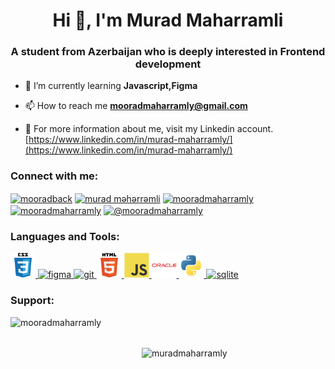 <h1 align="center">Hi 👋, I'm Murad Maharramli</h1>
<h3 align="center">A student from Azerbaijan who is deeply interested in Frontend development</h3>

- 🌱 I’m currently learning **Javascript,Figma**

- 📫 How to reach me **mooradmaharramly@gmail.com**

- 📄 For more information about me, visit my Linkedin account. [https://www.linkedin.com/in/murad-maharramly/](https://www.linkedin.com/in/murad-maharramly/)

<h3 align="left">Connect with me:</h3>
<p align="left">
<a href="https://twitter.com/mooradback" target="blank"><img align="center" src="https://raw.githubusercontent.com/rahuldkjain/github-profile-readme-generator/master/src/images/icons/Social/twitter.svg" alt="mooradback" height="30" width="40" /></a>
<a href="https://www.linkedin.com/in/murad-maharramly/" target="blank"><img align="center" src="https://raw.githubusercontent.com/rahuldkjain/github-profile-readme-generator/master/src/images/icons/Social/linked-in-alt.svg" alt="murad məhərrəmli" height="30" width="40" /></a>
<a href="https://kaggle.com/mooradmaharramly" target="blank"><img align="center" src="https://raw.githubusercontent.com/rahuldkjain/github-profile-readme-generator/master/src/images/icons/Social/kaggle.svg" alt="mooradmaharramly" height="30" width="40" /></a>
<a href="https://instagram.com/mooradmaharramly" target="blank"><img align="center" src="https://raw.githubusercontent.com/rahuldkjain/github-profile-readme-generator/master/src/images/icons/Social/instagram.svg" alt="mooradmaharramly" height="30" width="40" /></a>
<a href="https://medium.com/@mooradmaharramly" target="blank"><img align="center" src="https://raw.githubusercontent.com/rahuldkjain/github-profile-readme-generator/master/src/images/icons/Social/medium.svg" alt="@mooradmaharramly" height="30" width="40" /></a>
</p>

<h3 align="left">Languages and Tools:</h3>
<p align="left"> <a href="https://www.w3schools.com/css/" target="_blank" rel="noreferrer"> <img src="https://raw.githubusercontent.com/devicons/devicon/master/icons/css3/css3-original-wordmark.svg" alt="css3" width="40" height="40"/> </a> <a href="https://www.figma.com/" target="_blank" rel="noreferrer"> <img src="https://www.vectorlogo.zone/logos/figma/figma-icon.svg" alt="figma" width="40" height="40"/> </a> <a href="https://git-scm.com/" target="_blank" rel="noreferrer"> <img src="https://www.vectorlogo.zone/logos/git-scm/git-scm-icon.svg" alt="git" width="40" height="40"/> </a> <a href="https://www.w3.org/html/" target="_blank" rel="noreferrer"> <img src="https://raw.githubusercontent.com/devicons/devicon/master/icons/html5/html5-original-wordmark.svg" alt="html5" width="40" height="40"/> </a> <a href="https://developer.mozilla.org/en-US/docs/Web/JavaScript" target="_blank" rel="noreferrer"> <img src="https://raw.githubusercontent.com/devicons/devicon/master/icons/javascript/javascript-original.svg" alt="javascript" width="40" height="40"/> </a> <a href="https://www.oracle.com/" target="_blank" rel="noreferrer"> <img src="https://raw.githubusercontent.com/devicons/devicon/master/icons/oracle/oracle-original.svg" alt="oracle" width="40" height="40"/> </a> <a href="https://www.python.org" target="_blank" rel="noreferrer"> <img src="https://raw.githubusercontent.com/devicons/devicon/master/icons/python/python-original.svg" alt="python" width="40" height="40"/> </a> <a href="https://www.sqlite.org/" target="_blank" rel="noreferrer"> <img src="https://www.vectorlogo.zone/logos/sqlite/sqlite-icon.svg" alt="sqlite" width="40" height="40"/> </a> </p>

<h3 align="left">Support:</h3>
<p><a href="https://www.buymeacoffee.com/mooradmaharramly"> <img align="left" src="https://cdn.buymeacoffee.com/buttons/v2/default-yellow.png" height="50" width="210" alt="mooradmaharramly" /></a></p><br><br>

<p><img align="center" src="https://github-readme-stats.vercel.app/api/top-langs?username=muradmaharramly&show_icons=true&locale=en&layout=compact" alt="muradmaharramly" /></p>
